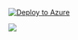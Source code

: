 [![Deploy to Azure](http://azuredeploy.net/deploybutton.png)](https://azuredeploy.net/)

<a href="http://armviz.io/#/?load=https://raw.githubusercontent.com/greerp/aspmvc4azure/master/azuredeploy.json" target="_blank">
    <img src="http://armviz.io/visualizebutton.png"/>
</a>
